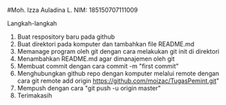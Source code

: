 #Moh. Izza Auladina L. NIM: 185150707111009

Langkah-langkah
1. Buat respository baru pada github
2. Buat direktori pada komputer dan tambahkan file README.md
3. Memanage program oleh git dengan cara melakukan git init di direktori
4. Menambahkan README.md agar dimanajemen oleh git
5. Membuat commit dengan cara commit -m "first commit"
6. Menghubungkan github repo dengan komputer melalui remote dengan cara git remote add origin https://github.com/moizac/TugasPemint.git"
7. Mempush dengan cara "git push -u origin master"
8. Terimakasih
